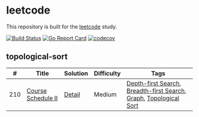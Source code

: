 # leetcode
This repository is built for the [leetcode](https://leetcode.com) study.

[![Build Status](https://travis-ci.org/ZacharyChang/leetcode.svg?branch=master)](https://travis-ci.org/ZacharyChang/leetcode)
[![Go Report Card](https://goreportcard.com/badge/github.com/ZacharyChang/leetcode)](https://goreportcard.com/report/github.com/ZacharyChang/leetcode)
[![codecov](https://codecov.io/gh/ZacharyChang/leetcode/branch/master/graph/badge.svg)](https://codecov.io/gh/ZacharyChang/leetcode)

## topological-sort

|#|Title|Solution|Difficulty|Tags|
|-|-----|--------|----------|----|
|210|[Course Schedule II](https://leetcode.com/problems/course-schedule-ii)|[Detail](https://github.com/ZacharyChang/leetcode/tree/master/210.course-schedule-ii)|Medium|[Depth-first Search], [Breadth-first Search], [Graph], [Topological Sort]


[Array]: https://github.com/ZacharyChang/leetcode/tree/master/tags/array.md
[Hash Table]: https://github.com/ZacharyChang/leetcode/tree/master/tags/hash-table.md
[Linked List]: https://github.com/ZacharyChang/leetcode/tree/master/tags/linked-list.md
[Math]: https://github.com/ZacharyChang/leetcode/tree/master/tags/math.md
[Two Pointers]: https://github.com/ZacharyChang/leetcode/tree/master/tags/two-pointers.md
[String]: https://github.com/ZacharyChang/leetcode/tree/master/tags/string.md
[Binary Search]: https://github.com/ZacharyChang/leetcode/tree/master/tags/binary-search.md
[Divide and Conquer]: https://github.com/ZacharyChang/leetcode/tree/master/tags/divide-and-conquer.md
[Dynamic Programming]: https://github.com/ZacharyChang/leetcode/tree/master/tags/dynamic-programming.md
[Backtracking]: https://github.com/ZacharyChang/leetcode/tree/master/tags/backtracking.md
[Stack]: https://github.com/ZacharyChang/leetcode/tree/master/tags/stack.md
[Heap]: https://github.com/ZacharyChang/leetcode/tree/master/tags/heap.md
[Greedy]: https://github.com/ZacharyChang/leetcode/tree/master/tags/greedy.md
[Sort]: https://github.com/ZacharyChang/leetcode/tree/master/tags/sort.md
[Bit Manipulation]: https://github.com/ZacharyChang/leetcode/tree/master/tags/bit-manipulation.md
[Tree]: https://github.com/ZacharyChang/leetcode/tree/master/tags/tree.md
[Depth-first Search]: https://github.com/ZacharyChang/leetcode/tree/master/tags/depth-first-search.md
[Breadth-first Search]: https://github.com/ZacharyChang/leetcode/tree/master/tags/breadth-first-search.md
[Union Find]: https://github.com/ZacharyChang/leetcode/tree/master/tags/union-find.md
[Graph]: https://github.com/ZacharyChang/leetcode/tree/master/tags/graph.md
[Design]: https://github.com/ZacharyChang/leetcode/tree/master/tags/design.md
[Topological Sort]: https://github.com/ZacharyChang/leetcode/tree/master/tags/topological-sort.md
[Trie]: https://github.com/ZacharyChang/leetcode/tree/master/tags/trie.md
[Binary Indexed Tree]: https://github.com/ZacharyChang/leetcode/tree/master/tags/binary-indexed-tree.md
[Segment Tree]: https://github.com/ZacharyChang/leetcode/tree/master/tags/segment-tree.md
[Binary Search Tree]: https://github.com/ZacharyChang/leetcode/tree/master/tags/binary-search-tree.md
[Recursion]: https://github.com/ZacharyChang/leetcode/tree/master/tags/recursion.md
[Brainteaser]: https://github.com/ZacharyChang/leetcode/tree/master/tags/brainteaser.md
[Memoization]: https://github.com/ZacharyChang/leetcode/tree/master/tags/memoization.md
[Queue]: https://github.com/ZacharyChang/leetcode/tree/master/tags/queue.md
[Minimax]: https://github.com/ZacharyChang/leetcode/tree/master/tags/minimax.md
[Reservoir Sampling]: https://github.com/ZacharyChang/leetcode/tree/master/tags/reservoir-sampling.md
[Ordered Map]: https://github.com/ZacharyChang/leetcode/tree/master/tags/ordered-map.md
[Geometry]: https://github.com/ZacharyChang/leetcode/tree/master/tags/geometry.md
[Random]: https://github.com/ZacharyChang/leetcode/tree/master/tags/random.md
[Rejection Sampling]: https://github.com/ZacharyChang/leetcode/tree/master/tags/rejection-sampling.md
[Sliding Window]: https://github.com/ZacharyChang/leetcode/tree/master/tags/sliding-window.md
[Line Sweep]: https://github.com/ZacharyChang/leetcode/tree/master/tags/line-sweep.md
[Rolling Hash]: https://github.com/ZacharyChang/leetcode/tree/master/tags/rolling-hash.md
[Suffix Array]: https://github.com/ZacharyChang/leetcode/tree/master/tags/suffix-array.md


